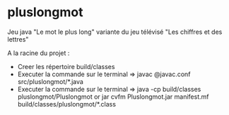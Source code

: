 # pluslongmot
Jeu java "Le mot le plus long" variante du jeu télévisé "Les chiffres et des lettres"

A la racine du projet :
- Creer les répertoire build/classes
- Executer la commande sur le terminal => javac @javac.conf src/pluslongmot/*.java
- Executer la commande sur le terminal => java -cp build/classes pluslongmot/Pluslongmot or jar cvfm Pluslongmot.jar manifest.mf build/classes/pluslongmot/*.class



